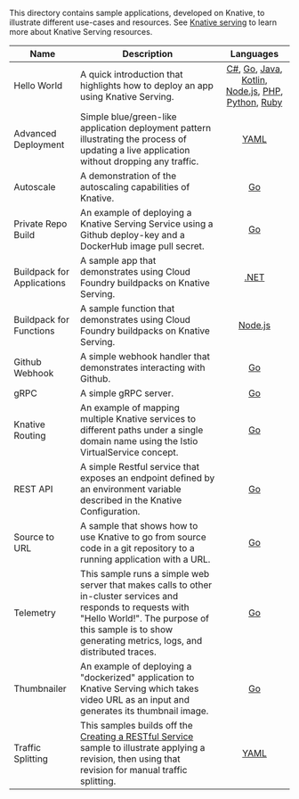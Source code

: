 
This directory contains sample applications, developed on Knative, to illustrate
different use-cases and resources. See
[Knative serving](https://github.com/knative/docs/tree/master/serving) to learn
more about Knative Serving resources.

| Name                       | Description                                                                                                                                                                                                              |                                                                                                                                                                                                                            Languages                                                                                                                                                                                                                             |
| -------------------------- | ------------------------------------------------------------------------------------------------------------------------------------------------------------------------------------------------------------------------ | :--------------------------------------------------------------------------------------------------------------------------------------------------------------------------------------------------------------------------------------------------------------------------------------------------------------------------------------------------------------------------------------------------------------------------------------------------------------: |
| Hello World                | A quick introduction that highlights how to deploy an app using Knative Serving.                                                                                                                                         | [C#](hello-world/helloworld-csharp/), [Go](hello-world/helloworld-go/), [Java](hello-world/helloworld-java/), [Kotlin](hello-world/helloworld-kotlin/), [Node.js](hello-world/helloworld-nodejs/), [PHP](hello-world/helloworld-php/), [Python](hello-world/helloworld-python/), [Ruby](hello-world/helloworld-ruby/) |
| Advanced Deployment        | Simple blue/green-like application deployment pattern illustrating the process of updating a live application without dropping any traffic.                                                                              |                                                                                                                                                                                                                 [YAML](blue-green-deployment/)                                                                                                                                                                                                                 |
| Autoscale                  | A demonstration of the autoscaling capabilities of Knative.                                                                                                                                                              |                                                                                                                                                                                                                   [Go](autoscale-go/)                                                                                                                                                                                                                   |
| Private Repo Build         | An example of deploying a Knative Serving Service using a Github deploy-key and a DockerHub image pull secret.                                                                                                           |                                                                                                                                                                                                              [Go](build-private-repo-go/)                                                                                                                                                                                                               |
| Buildpack for Applications | A sample app that demonstrates using Cloud Foundry buildpacks on Knative Serving.                                                                                                                                        |                                                                                                                                                                                                              [.NET](buildpack-app-dotnet/)                                                                                                                                                                                                              |
| Buildpack for Functions    | A sample function that demonstrates using Cloud Foundry buildpacks on Knative Serving.                                                                                                                                   |                                                                                                                                                                                                          [Node.js](buildpack-function-nodejs/)                                                                                                                                                                                                          |
| Github Webhook             | A simple webhook handler that demonstrates interacting with Github.                                                                                                                                                      |                                                                                                                                                                                                                  [Go](gitwebhook-go/)                                                                                                                                                                                                                   |
| gRPC                       | A simple gRPC server.                                                                                                                                                                                                    |                                                                                                                                                                                                                   [Go](grpc-ping-go/)                                                                                                                                                                                                                   |
| Knative Routing            | An example of mapping multiple Knative services to different paths under a single domain name using the Istio VirtualService concept.                                                                                    |                                                                                                                                                                                                                [Go](knative-routing-go/)                                                                                                                                                                                                                |
| REST API                   | A simple Restful service that exposes an endpoint defined by an environment variable described in the Knative Configuration.                                                                                             |                                                                                                                                                                                                                   [Go](rest-api-go/)                                                                                                                                                                                                                    |
| Source to URL              | A sample that shows how to use Knative to go from source code in a git repository to a running application with a URL.                                                                                                   |                                                                                                                                                                                                                 [Go](source-to-url-go/)                                                                                                                                                                                                                 |
| Telemetry                  | This sample runs a simple web server that makes calls to other in-cluster services and responds to requests with "Hello World!". The purpose of this sample is to show generating metrics, logs, and distributed traces. |                                                                                                                                                                                                                   [Go](telemetry-go/)                                                                                                                                                                                                                   |
| Thumbnailer                | An example of deploying a "dockerized" application to Knative Serving which takes video URL as an input and generates its thumbnail image.                                                                               |                                                                                                                                                                                                                  [Go](thumbnailer-go/)                                                                                                                                                                                                                  |
| Traffic Splitting          | This samples builds off the [Creating a RESTful Service](./rest-api-go) sample to illustrate applying a revision, then using that revision for manual traffic splitting.                                                 |                                                                                                                                                                                                               [YAML](traffic-splitting/)                                                                                                                                                                                                                |
